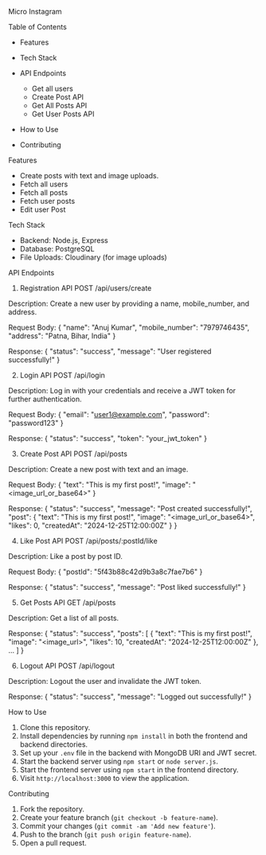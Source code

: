 
Micro Instagram


Table of Contents
- Features
- Tech Stack
- API Endpoints
 
  - Get all users
  - Create Post API
  - Get All Posts API
  - Get User Posts API
  
- How to Use
- Contributing

Features

- Create posts with text and image uploads.
- Fetch all users
- Fetch all posts
- Fetch user posts
- Edit user Post


Tech Stack

- Backend: Node.js, Express
- Database: PostgreSQL
- File Uploads: Cloudinary (for image uploads)

API Endpoints

1. Registration API
POST /api/users/create

Description: Create a new user by providing a name, mobile_number, and address.

Request Body:
 {
    "name": "Anuj Kumar",
    "mobile_number": "7979746435",
    "address": "Patna, Bihar, India"
  }

Response:
{
  "status": "success",
  "message": "User registered successfully!"
}

2. Login API
POST /api/login

Description: Log in with your credentials and receive a JWT token for further authentication.

Request Body:
{
  "email": "user1@example.com",
  "password": "password123"
}

Response:
{
  "status": "success",
  "token": "your_jwt_token"
}

3. Create Post API
POST /api/posts

Description: Create a new post with text and an image.

Request Body:
{
  "text": "This is my first post!",
  "image": "<image_url_or_base64>"
}

Response:
{
  "status": "success",
  "message": "Post created successfully!",
  "post": {
    "text": "This is my first post!",
    "image": "<image_url_or_base64>",
    "likes": 0,
    "createdAt": "2024-12-25T12:00:00Z"
  }
}

4. Like Post API
POST /api/posts/:postId/like

Description: Like a post by post ID.

Request Body:
{
  "postId": "5f43b88c42d9b3a8c7fae7b6"
}

Response:
{
  "status": "success",
  "message": "Post liked successfully!"
}

5. Get Posts API
GET /api/posts

Description: Get a list of all posts.

Response:
{
  "status": "success",
  "posts": [
    {
      "text": "This is my first post!",
      "image": "<image_url>",
      "likes": 10,
      "createdAt": "2024-12-25T12:00:00Z"
    },
    ...
  ]
}

6. Logout API
POST /api/logout

Description: Logout the user and invalidate the JWT token.

Response:
{
  "status": "success",
  "message": "Logged out successfully!"
}

How to Use
1. Clone this repository.
2. Install dependencies by running `npm install` in both the frontend and backend directories.
3. Set up your `.env` file in the backend with MongoDB URI and JWT secret.
4. Start the backend server using `npm start` or `node server.js`.
5. Start the frontend server using `npm start` in the frontend directory.
6. Visit `http://localhost:3000` to view the application.

Contributing
1. Fork the repository.
2. Create your feature branch (`git checkout -b feature-name`).
3. Commit your changes (`git commit -am 'Add new feature'`).
4. Push to the branch (`git push origin feature-name`).
5. Open a pull request.
